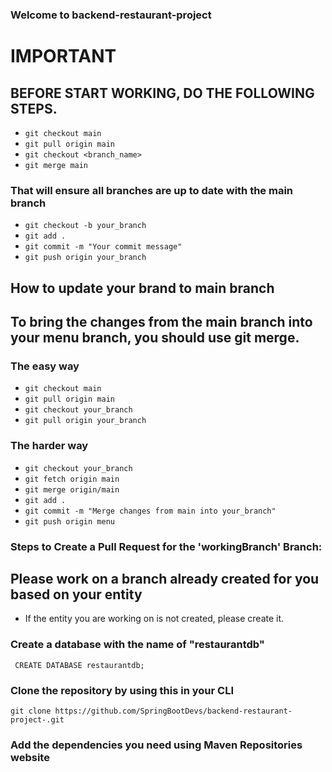 ### Welcome to backend-restaurant-project
# IMPORTANT
## BEFORE START WORKING, DO THE FOLLOWING STEPS. 
- ``` git checkout main ```
- ```git pull origin main```
- ```git checkout <branch_name>```
- ```git merge main```
### That will ensure all branches are up to date with the main branch
* ```git checkout -b your_branch```
* ```git add .```
* ```git commit -m "Your commit message"```
* ```git push origin your_branch```

## How to update your brand to main branch
## To bring the changes from the main branch into your menu branch, you should use git merge.
### The easy way 
* ```git checkout main```
* ```git pull origin main```
* ```git checkout your_branch```
* ```git pull origin your_branch```

### The harder way
* ```git checkout your_branch```
* ```git fetch origin main```
* ```git merge origin/main```
* ```git add .```
* ```git commit -m "Merge changes from main into your_branch"```
* ```git push origin menu```





### Steps to Create a Pull Request for the 'workingBranch' Branch:

## Please work on a branch already created for you based on your entity
* If the entity you are working on is not created, please create it. 

### Create a database with the name of "restaurantdb"
``` CREATE DATABASE restaurantdb;```

### Clone the repository by using this in your CLI
``` git clone https://github.com/SpringBootDevs/backend-restaurant-project-.git ```

### Add the dependencies you need using Maven Repositories website

